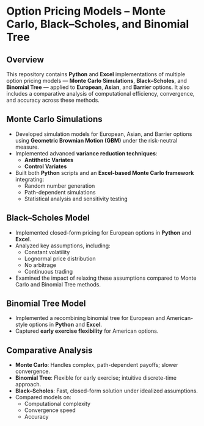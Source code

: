 # Option Pricing Models – Monte Carlo, Black–Scholes, and Binomial Tree

## Overview
This repository contains **Python** and **Excel** implementations of multiple option pricing models — **Monte Carlo Simulations**, **Black–Scholes**, and **Binomial Tree** — applied to **European**, **Asian**, and **Barrier** options. It also includes a comparative analysis of computational efficiency, convergence, and accuracy across these methods.

## Monte Carlo Simulations
- Developed simulation models for European, Asian, and Barrier options using **Geometric Brownian Motion (GBM)** under the risk-neutral measure.
- Implemented advanced **variance reduction techniques**:
  - **Antithetic Variates**
  - **Control Variates**
- Built both **Python** scripts and an **Excel-based Monte Carlo framework** integrating:
  - Random number generation
  - Path-dependent simulations
  - Statistical analysis and sensitivity testing

## Black–Scholes Model
- Implemented closed-form pricing for European options in **Python** and **Excel**.
- Analyzed key assumptions, including:
  - Constant volatility
  - Lognormal price distribution
  - No arbitrage
  - Continuous trading
- Examined the impact of relaxing these assumptions compared to Monte Carlo and Binomial Tree methods.

## Binomial Tree Model
- Implemented a recombining binomial tree for European and American-style options in **Python** and **Excel**.
- Captured **early exercise flexibility** for American options.

## Comparative Analysis
- **Monte Carlo**: Handles complex, path-dependent payoffs; slower convergence.
- **Binomial Tree**: Flexible for early exercise; intuitive discrete-time approach.
- **Black–Scholes**: Fast, closed-form solution under idealized assumptions.
- Compared models on:
  - Computational complexity
  - Convergence speed
  - Accuracy
